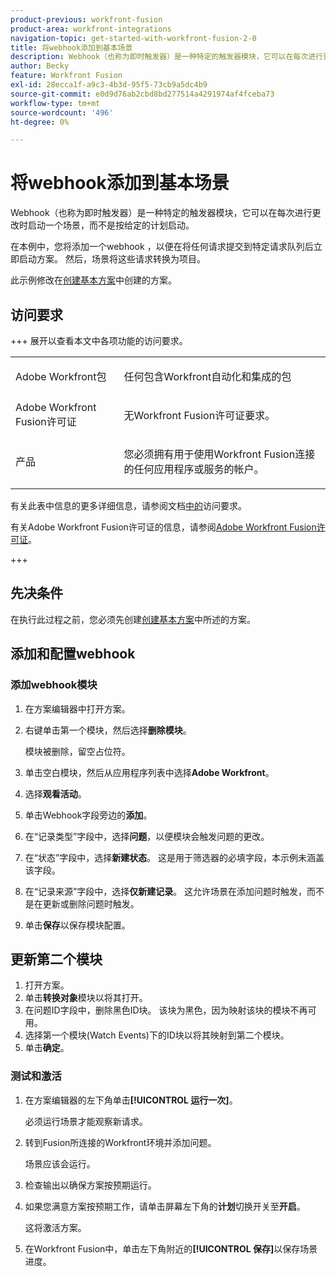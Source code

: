 ```yaml
---
product-previous: workfront-fusion
product-area: workfront-integrations
navigation-topic: get-started-with-workfront-fusion-2-0
title: 将webhook添加到基本场景
description: Webhook（也称为即时触发器）是一种特定的触发器模块，它可以在每次进行更改时启动一个场景，而不是按给定的计划启动。
author: Becky
feature: Workfront Fusion
exl-id: 28ecca1f-a9c3-4b3d-95f5-73cb9a5dc4b9
source-git-commit: e0d9d76ab2cbd8bd277514a4291974af4fceba73
workflow-type: tm+mt
source-wordcount: '496'
ht-degree: 0%

---
```


# 将webhook添加到基本场景

Webhook（也称为即时触发器）是一种特定的触发器模块，它可以在每次进行更改时启动一个场景，而不是按给定的计划启动。

在本例中，您将添加一个webhook ，以便在将任何请求提交到特定请求队列后立即启动方案。 然后，场景将这些请求转换为项目。

此示例修改在[创建基本方案](/help/workfront-fusion/build-practice-scenarios/create-basic-scenario.md)中创建的方案。

## 访问要求

+++ 展开以查看本文中各项功能的访问要求。

<table style="table-layout:auto">
 <col> 
 <col> 
 <tbody> 
  <tr> 
   <td role="rowheader">Adobe Workfront包</td> 
   <td> <p>任何包含Workfront自动化和集成的包</p> </td> 
  </tr> 
  <tr> 
   <td role="rowheader">Adobe Workfront Fusion许可证</td> 
   <td>
   <p>无Workfront Fusion许可证要求。</p>
   </td> 
  </tr> 
  <tr> 
   <td role="rowheader">产品</td> 
   <td>
   <p>您必须拥有用于使用Workfront Fusion连接的任何应用程序或服务的帐户。</p>
   </td> 
  </tr>
 </tbody> 
</table>

有关此表中信息的更多详细信息，请参阅文档[中的](/help/workfront-fusion/references/licenses-and-roles/access-level-requirements-in-documentation.md)访问要求。

有关Adobe Workfront Fusion许可证的信息，请参阅[Adobe Workfront Fusion许可证](/help/workfront-fusion/set-up-and-manage-workfront-fusion/licensing-operations-overview/license-automation-vs-integration.md)。

+++

## 先决条件

在执行此过程之前，您必须先创建[创建基本方案](/help/workfront-fusion/build-practice-scenarios/create-basic-scenario.md)中所述的方案。

## 添加和配置webhook


### 添加webhook模块

1. 在方案编辑器中打开方案。
1. 右键单击第一个模块，然后选择&#x200B;**删除模块**。

   模块被删除，留空占位符。

1. 单击空白模块，然后从应用程序列表中选择&#x200B;**Adobe Workfront**。
1. 选择&#x200B;**观看活动**。
1. 单击Webhook字段旁边的&#x200B;**添加**。
1. 在“记录类型”字段中，选择&#x200B;**问题**，以便模块会触发问题的更改。
1. 在“状态”字段中，选择&#x200B;**新建状态**。 这是用于筛选器的必填字段，本示例未涵盖该字段。
1. 在“记录来源”字段中，选择&#x200B;**仅新建记录**。 这允许场景在添加问题时触发，而不是在更新或删除问题时触发。
1. 单击&#x200B;**保存**&#x200B;以保存模块配置。

## 更新第二个模块

1. 打开方案。
1. 单击&#x200B;**转换对象**&#x200B;模块以将其打开。
1. 在问题ID字段中，删除黑色ID块。 该块为黑色，因为映射该块的模块不再可用。
1. 选择第一个模块(Watch Events)下的ID块以将其映射到第二个模块。
1. 单击&#x200B;**确定**。



### 测试和激活

1. 在方案编辑器的左下角单击&#x200B;**[!UICONTROL 运行一次]**。

   必须运行场景才能观察新请求。
1. 转到Fusion所连接的Workfront环境并添加问题。

   场景应该会运行。
1. 检查输出以确保方案按预期运行。
1. 如果您满意方案按预期工作，请单击屏幕左下角的&#x200B;**计划**&#x200B;切换开关至&#x200B;**开启**。

   这将激活方案。
1. 在Workfront Fusion中，单击左下角附近的&#x200B;**[!UICONTROL 保存]**&#x200B;以保存场景进度。
